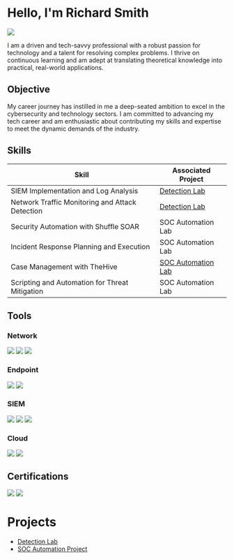 # Hello, I'm Richard Smith
<a href="https://www.linkedin.com/in/richard-smith-jr-4a522a167/" target="_blank">
  <img src="https://img.shields.io/badge/-LinkedIn-0072b1?&style=for-the-badge&logo=linkedin&logoColor=white" />
</a>


I am a driven and tech-savvy professional with a robust passion for technology and a talent for resolving complex problems. I thrive on continuous learning and am adept at translating theoretical knowledge into practical, real-world applications.

## Objective


My career journey has instilled in me a deep-seated ambition to excel in the cybersecurity and technology sectors. I am committed to advancing my tech career and am enthusiastic about contributing my skills and expertise to meet the dynamic demands of the industry.

## Skills


| Skill                                         | Associated Project         |
|-----------------------------------------------|----------------------------|
| SIEM Implementation and Log Analysis          | <a href="https://github.com/RichardTech33/Detection-Lab/tree/main">Detection Lab</a>|
| Network Traffic Monitoring and Attack Detection | <a href="https://google.com">Detection Lab</a>|
| Security Automation with Shuffle SOAR         | SOC Automation Lab|
| Incident Response Planning and Execution      | SOC Automation Lab|
| Case Management with TheHive                  | <a href="https://github.com/RichardTech33/SOC-Automation-Lab">SOC Automation Lab</a>|
| Scripting and Automation for Threat Mitigation | SOC Automation Lab|<!--

## Tools


### Network
<div>
    <img src="https://img.shields.io/badge/-Wireshark-1679A7?&style=for-the-badge&logo=Wireshark&logoColor=white" />
    <img src="https://img.shields.io/badge/-Suricata-EF3B2D?&style=for-the-badge&logo=Suricata&logoColor=white" />
    <img src="https://img.shields.io/badge/-Zeek-777BB4?&style=for-the-badge&logo=Zeek&logoColor=white" />
</div>

### Endpoint
<div>
    <img src="https://img.shields.io/badge/-Microsoft_Defender_for_Endpoint-00A4EF?&style=for-the-badge&logo=Microsoft&logoColor=white" />
    <img src="https://img.shields.io/badge/-Velociraptor-4B275F?&style=for-the-badge&logo=Velociraptor&logoColor=white" />
</div>

### SIEM
<div>
    <img src="https://img.shields.io/badge/-Microsoft_Sentinel-0078D4?&style=for-the-badge&logo=Microsoft&logoColor=white" />
    <img src="https://img.shields.io/badge/-Splunk-000000?&style=for-the-badge&logo=Splunk&logoColor=white" />
    <img src="https://img.shields.io/badge/-Elastic-005571?&style=for-the-badge&logo=Elastic&logoColor=white" />
</div>

### Cloud
<div>
    <img src="https://img.shields.io/badge/-Microsoft_Azure-0078D4?&style=for-the-badge&logo=Microsoft&logoColor=white" />
    <img src="https://img.shields.io/badge/-AWS_S3-FF9900?&style=for-the-badge&logo=Amazon-AWS&logoColor=white" />

</div>


## Certifications

<div>
  
  <img src="https://img.shields.io/badge/-Security%2B-FF0000?&style=for-the-badge&logo=CompTIA&logoColor=white"/>
  <img src="https://img.shields.io/badge/-Microsoft%20Certified%3A%20Azure%20Fundamentals-0078D4?style=for-the-badge&logo=microsoft&logoColor=white"/>

  </div>

# Projects
- <a href="https://github.com/MurdaRick760/Detection-Lab/tree/main">Detection Lab</a>
- <a href="https://github.com/RichardTech33/SOC-Automation-Lab">SOC Automation Project</a>
